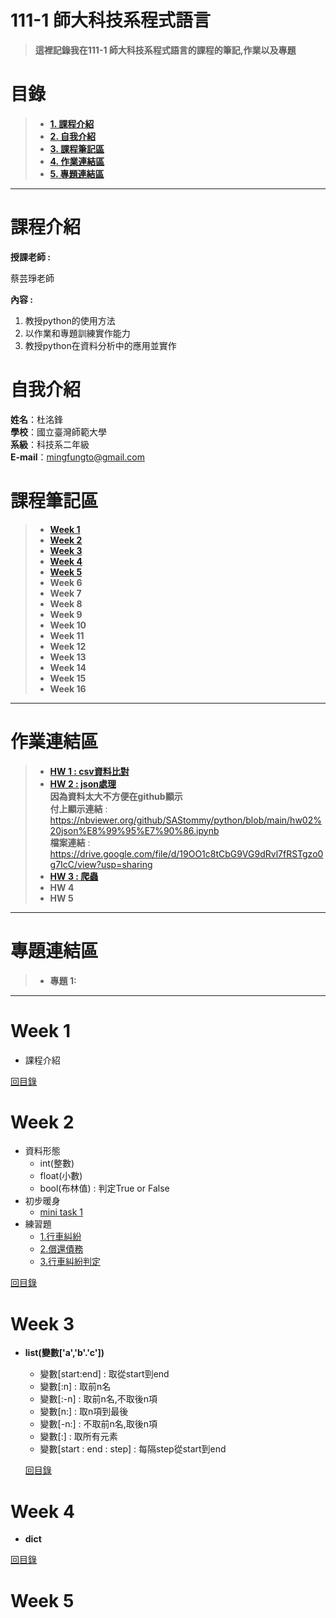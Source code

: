 # 111-1 師大科技系程式語言
>**這裡記錄我在111-1 師大科技系程式語言的課程的筆記,作業以及專題**


# 目錄  
>+ [**1. 課程介紹** ](https://github.com/SAStommy/python#課程介紹)
>+ [**2. 自我介紹**](https://github.com/SAStommy/python#自我介紹)
>+ [**3. 課程筆記區**](https://github.com/SAStommy/python#課程筆記區)
>+ [**4. 作業連結區**](https://github.com/SAStommy/python#作業連結區)
>+ [**5. 專題連結區**](https://github.com/SAStommy/python#專題連結區)
---

# 課程介紹
**授課老師 :**

蔡芸琤老師
  
**內容 :** 
1. 教授python的使用方法
2. 以作業和專題訓練實作能力
3. 教授python在資料分析中的應用並實作

# 自我介紹
**姓名**：杜洺鋒\
**學校**：國立臺灣師範大學\
**系級**：科技系二年級\
**E-mail**：mingfungto@gmail.com

# 課程筆記區
>+ [**Week 1**](https://github.com/SAStommy/python#Week-1)
>+ [**Week 2**](https://github.com/SAStommy/python#Week-2)
>+ [**Week 3**](https://github.com/SAStommy/python#Week-3)
>+ [**Week 4**](https://github.com/SAStommy/python#Week-4)
>+ [**Week 5**](https://github.com/SAStommy/python#Week-5)
>+ **Week 6**
>+ **Week 7**
>+ **Week 8**
>+ **Week 9**
>+ **Week 10**
>+ **Week 11**
>+ **Week 12**
>+ **Week 13**
>+ **Week 14**
>+ **Week 15**
>+ **Week 16**
---

# 作業連結區
>+ [**HW 1 : csv資料比對**](https://github.com/SAStommy/python/blob/main/hw01%E8%B3%87%E6%96%99%E5%B0%8D%E6%AF%94.ipynb)
>+ [**HW 2 : json處理**](https://github.com/SAStommy/python/blob/main/hw02%20json%E8%99%95%E7%90%86.ipynb)\
> **因為資料太大不方便在github顯示**\
> **付上顯示連結** : <https://nbviewer.org/github/SAStommy/python/blob/main/hw02%20json%E8%99%95%E7%90%86.ipynb>\
> **檔案連結** : <https://drive.google.com/file/d/19OO1c8tCbG9VG9dRvl7fRSTgzo0g7IcC/view?usp=sharing>
>+ [**HW 3 : 爬蟲**]()
>+ **HW 4**
>+ **HW 5**
---

# 專題連結區
>+ **專題 1:**
---

# Week 1
+ 課程介紹

[回目錄](https://github.com/SAStommy/python#目錄)

# Week 2
+ 資料形態
  + int(整數)
  + float(小數)
  + bool(布林值) : 判定True or False
+ 初步暖身
  + [mini task 1](https://github.com/SAStommy/python/blob/main/mini%20task%201.ipynb)
+ 練習題
  + [1.行車糾紛](https://github.com/SAStommy/python/blob/main/week2%20%E7%B7%B4%E7%BF%92%E9%A1%8C%201-checkpoint.ipynb)
  + [2.償還債務](https://github.com/SAStommy/python/blob/main/week2%20%E7%B7%B4%E7%BF%92%E9%A1%8C%202.ipynb)
  + [3.行車糾紛判定](https://github.com/SAStommy/python/blob/main/week2%20%E7%B7%B4%E7%BF%92%E9%A1%8C%203.ipynb)
  
[回目錄](https://github.com/SAStommy/python#目錄)

# Week 3

+ **list(變數['a','b'.'c'])**
  + 變數[start:end] : 取從start剄end
  + 變數[:n] : 取前n名
  + 變數[:-n] : 取前n名,不取後n項
  + 變數[n:] : 取n項到最後
  + 變數[-n:] : 不取前n名,取後n項
  + 變數[:] : 取所有元素
  + 變數[start : end : step] : 每隔step從start到end
  
  [回目錄](https://github.com/SAStommy/python#目錄)

# Week 4

+ **dict**

[回目錄](https://github.com/SAStommy/python#目錄)

# Week 5
